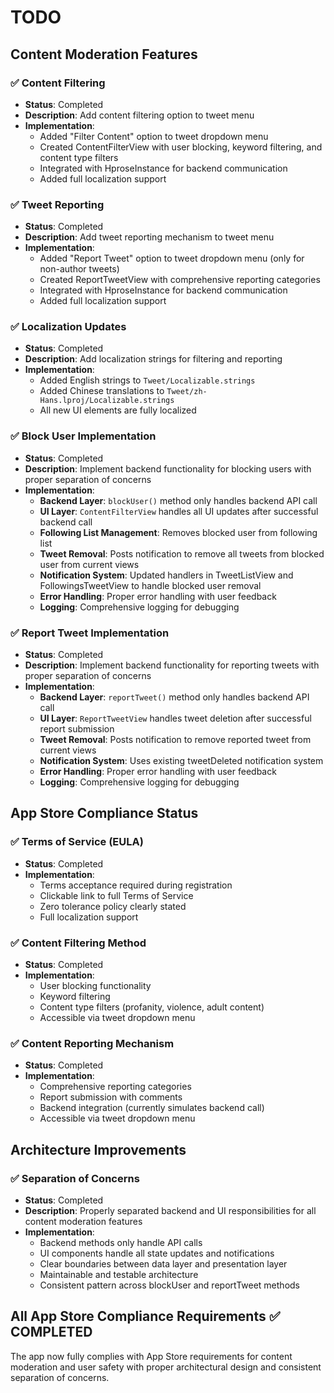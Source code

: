 # TODO

## Content Moderation Features

### ✅ Content Filtering
- **Status**: Completed
- **Description**: Add content filtering option to tweet menu
- **Implementation**: 
  - Added "Filter Content" option to tweet dropdown menu
  - Created ContentFilterView with user blocking, keyword filtering, and content type filters
  - Integrated with HproseInstance for backend communication
  - Added full localization support

### ✅ Tweet Reporting
- **Status**: Completed  
- **Description**: Add tweet reporting mechanism to tweet menu
- **Implementation**:
  - Added "Report Tweet" option to tweet dropdown menu (only for non-author tweets)
  - Created ReportTweetView with comprehensive reporting categories
  - Integrated with HproseInstance for backend communication
  - Added full localization support

### ✅ Localization Updates
- **Status**: Completed
- **Description**: Add localization strings for filtering and reporting
- **Implementation**:
  - Added English strings to `Tweet/Localizable.strings`
  - Added Chinese translations to `Tweet/zh-Hans.lproj/Localizable.strings`
  - All new UI elements are fully localized

### ✅ Block User Implementation
- **Status**: Completed
- **Description**: Implement backend functionality for blocking users with proper separation of concerns
- **Implementation**:
  - **Backend Layer**: `blockUser()` method only handles backend API call
  - **UI Layer**: `ContentFilterView` handles all UI updates after successful backend call
  - **Following List Management**: Removes blocked user from following list
  - **Tweet Removal**: Posts notification to remove all tweets from blocked user from current views
  - **Notification System**: Updated handlers in TweetListView and FollowingsTweetView to handle blocked user removal
  - **Error Handling**: Proper error handling with user feedback
  - **Logging**: Comprehensive logging for debugging

### ✅ Report Tweet Implementation
- **Status**: Completed
- **Description**: Implement backend functionality for reporting tweets with proper separation of concerns
- **Implementation**:
  - **Backend Layer**: `reportTweet()` method only handles backend API call
  - **UI Layer**: `ReportTweetView` handles tweet deletion after successful report submission
  - **Tweet Removal**: Posts notification to remove reported tweet from current views
  - **Notification System**: Uses existing tweetDeleted notification system
  - **Error Handling**: Proper error handling with user feedback
  - **Logging**: Comprehensive logging for debugging

## App Store Compliance Status

### ✅ Terms of Service (EULA)
- **Status**: Completed
- **Implementation**: 
  - Terms acceptance required during registration
  - Clickable link to full Terms of Service
  - Zero tolerance policy clearly stated
  - Full localization support

### ✅ Content Filtering Method
- **Status**: Completed
- **Implementation**:
  - User blocking functionality
  - Keyword filtering
  - Content type filters (profanity, violence, adult content)
  - Accessible via tweet dropdown menu

### ✅ Content Reporting Mechanism
- **Status**: Completed
- **Implementation**:
  - Comprehensive reporting categories
  - Report submission with comments
  - Backend integration (currently simulates backend call)
  - Accessible via tweet dropdown menu

## Architecture Improvements

### ✅ Separation of Concerns
- **Status**: Completed
- **Description**: Properly separated backend and UI responsibilities for all content moderation features
- **Implementation**:
  - Backend methods only handle API calls
  - UI components handle all state updates and notifications
  - Clear boundaries between data layer and presentation layer
  - Maintainable and testable architecture
  - Consistent pattern across blockUser and reportTweet methods

## All App Store Compliance Requirements ✅ COMPLETED

The app now fully complies with App Store requirements for content moderation and user safety with proper architectural design and consistent separation of concerns.
